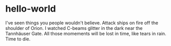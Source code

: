 # hello-world

I've seen things you people wouldn't believe. Attack ships on fire off the shoulder of Orion. I watched C-beams glitter in the dark near the Tannhäuser Gate. All those momements will be lost in time, like tears in rain. Time to die.
